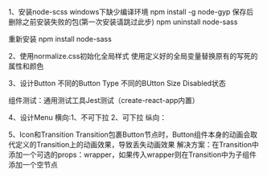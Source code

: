 1、安装node-scss windows下缺少编译环境
 npm install -g node-gyp
 保存后 删除之前安装失败的包(第一次安装请跳过此步)
npm uninstall node-sass

重新安装
npm install node-sass

2、使用normalize.css初始化全局样式
使用定义好的全局变量替换原有的写死的属性和颜色

3、设计Button
  不同的Button Type
  不同的BUtton Size
  Disabled状态

  组件测试：通用测试工具Jest测试（create-react-app内置）

4、设计Menu
  横向:1、不可下拉
       2、可下拉
  纵向：

5、Icon和Transition
Transition包裹Button节点时，Button组件本身的动画会取代定义的Transition上的动画效果，导致丢失动画效果
解决方案：在Transition中添加一个可选的props：wrapper，如果传入wrapper则在Transition中为子组件添加一个空节点